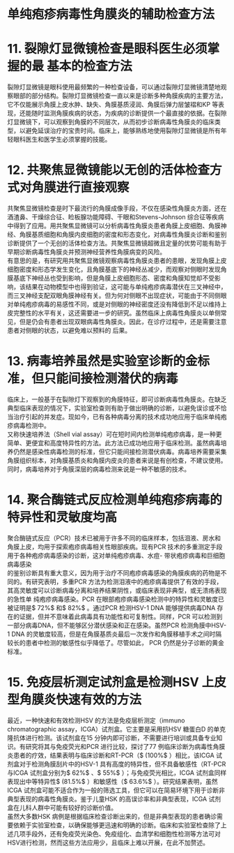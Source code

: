 # 单纯疱疹病毒性角膜炎的辅助检查方法  
# 11.  裂隙灯显微镜检查是眼科医生必须掌握的最 基本的检查方法  
裂隙灯显微镜是眼科使用最频繁的一种检查设备，可以通过裂隙灯显微镜清楚地观察眼部的部分结构。裂隙灯显微镜检查一直以来是诊断多种角膜疾病的主要方法，它不仅能展示角膜上皮水肿、缺失、角膜基质浸润、角膜后弹力层皱褶和KP 等表现，还能随时监测角膜疾病的状态，为疾病的诊断提供一个最直接的依据。在裂隙灯显微镜下，可以观察到角膜的不同层次，从而初步诊断病毒性角膜炎的临床类型，以避免延误治疗的宝贵时间。临床上，能够熟练地使用裂隙灯显微镜是所有年轻眼科医生和医学生必须掌握的技能。  
# 12. 共聚焦显微镜能以无创的活体检查方式对角膜进行直接观察  
共聚焦显微镜检查是时下最流行的角膜成像手段，不仅在感染性角膜炎方面，还在酒渣鼻、干燥综合征、睑板腺功能障碍、干眼和Stevens-Johnson 综合征等疾病中得到了应用。用共聚焦显微镜可以分析病毒性角膜炎患者角膜上皮细胞、角膜神经、角膜基质细胞和角膜内皮细胞的密度和形态变化，对病毒性角膜炎诊断和鉴别诊断提供了一个无创的活体检查方法。共聚焦显微镜超微且定量的优势可能有助于早期诊断病毒性角膜炎并预测神经营养性角膜病变的风险。  
有意思的是，有研究用共聚焦显微镜观察病毒性角膜炎患者的患眼，发现角膜上皮细胞密度和形态学发生变化，且角膜基底下的神经丛减少，而观察对侧眼时发现角膜基底下神经丛也受到影响，但是角膜上皮细胞形态、密度和角膜知觉却不受影响，该结果在动物模型中也得到验证，这可能与单纯疱疹病毒潜伏在三叉神经中，而三叉神经支配双眼角膜神经有关。但为何对侧眼不出现症状，可能由于不同侧眼对单纯疱疹病毒的易感性不同，或是对侧眼的神经密度还没有降低到不足以维持上皮完整性的水平有关，这还需要进一步的研究。虽然临床上病毒性角膜炎以单侧常见，但是仍会有患者出现双眼病毒性角膜炎。因此，在诊疗过程中，还是需要注意患者对侧眼的状态，以避免难以预料的 后果。  
# 13. 病毒培养虽然是实验室诊断的金标准，但只能间接检测潜伏的病毒  
临床上，一般基于在裂隙灯下观察到的角膜特征，即可诊断病毒性角膜炎。在缺乏典型临床表现的情况下，实验室检查则有助于做出明确的诊断，以避免误诊或不恰当治疗引起的并发症。现如今，已有各种病毒分离的技术成功地应用于临床单纯疱疹病毒检测中。  
又称快速培养法（Shell vial assay）可在短时间内检测单纯疱疹病毒，是一种更简单、更便宜和高度特异性的方法。此方法已成功地应用于临床检测。虽然病毒培养仍然是感染性病毒检测的标准，但它只能间接检测潜伏病毒。病毒培养需要采集角膜组织标本，对角膜基质炎和角膜内皮炎的患者来说是有创检查，不建议使用。同时，病毒培养对于角膜深层的病毒检测来说是一种不敏感的技术。  
# 14. 聚合酶链式反应检测单纯疱疹病毒的特异性和灵敏度均高  
聚合酶链式反应（PCR）技术已被用于许多不同的临床样本，包括泪液、房水和角膜上皮，均用于探索疱疹病毒相关性眼部疾病。现有PCR 技术的多重测定手段用于各种疱疹病毒感染的诊断，这对单纯疱疹病毒、水痘- 带状疱疹病毒和巨细胞病毒感染  
的鉴别诊断具有重大意义，因为用于治疗不同疱疹病毒感染的角膜疾病的药物是不同的。有研究表明，多重PCR 方法为检测泪液中的疱疹病毒提供了有效的手段，其高灵敏度可以诊断病毒分离和培养结果阴性，或临床表现非典型，或无溃疡表现的急性单 纯疱疹病毒感染。PCR 在眼部疱疹病毒感染检测中的特异性和灵敏度已被证明是$ 72\%$ 和$ 82\%$ 。通过PCR 检测HSV-1 DNA 能够提供病毒DNA 存在的证据，但并不意味着此病毒具有功能性和可复制性。同样，PCR 可以检测到一部分病毒DNA，但不能够区分潜伏感染和正在感染。虽然PCR 检测角膜中HSV-1 DNA 的灵敏度较高，但是在角膜基质炎最后一次发作和角膜移植手术之间时隔较长的患者中检测的敏感性似乎降低了。尽管如此， PCR 仍然是分子诊断的黄金标准。  
# 15. 免疫层析测定试剂盒是检测HSV 上皮型角膜炎快速有效的方法  
最近，一种快速和有效检测HSV 的方法是免疫层析测定（immuno chromatographic assay，ICGA）试剂盒。它主要是采用抗HSV 糖蛋白D 的单克隆抗体进行检测。该试剂盒在15 分钟内即可诊断，不需要进行培训或具备专业知识。有研究将其与免疫荧光和PCR 进行比较，探讨了77 例临床诊断为病毒性角膜炎患者的疗效，结果表明与临床诊断和RT-PCR（$ (100\%$ ）相比，该ICGA 试剂盒对于检测角膜刮片中的HSV-1 具有高度的特异性，但不具备敏感性（RT-PCR 与ICGA 试剂盒分别为$ 62\%$ 、$ 55\%$ ）；与免疫荧光相比，ICGA 试剂盒同样表现出中等特异性$ (81.5\%$ ）和敏感性（$ 63.6\%$ ）。研究结果表明，虽然ICGA 试剂盒可能不适合作为一般的筛选工具，但它可以在简易环境下用于诊断非典型表现的病毒性角膜炎。鉴于儿童HSK 的高误诊率和非典型表现，ICGA 试剂盒在儿科人群中可能有较好的诊断价值。  
虽然大多数HSK 病例是根据临床检查诊断出来的，但是非典型表现的患者确诊需要依赖于实验室检查，以确保能够更迅速和明确的诊断。临床和实验室检查除了上述几项手段外，还有免疫荧光染色、免疫组化、血清学和细胞性检测等方法可对HSV进行检测，然而这些方法应用少，且临床上难以开展，在此不加赘述。  